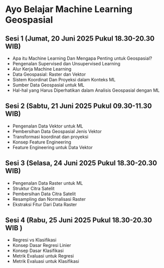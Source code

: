 # Ayo Belajar Machine Learning Geospasial

## Sesi 1 (Jumat, 20 Juni 2025 Pukul 18.30-20.30 WIB)
- Apa itu Machine Learning Dan Mengapa Penting untuk Geospasial?
- Pengenalan Supervised dan Unsupervised Learning
- Alur Kerja Machine Learning
- Data Geospasial: Raster dan Vektor
- Sistem Koordinat Dan Proyeksi dalam Konteks ML
- Sumber Data Geospasial untuk ML
- Hal-hal yang Harus Diperhatikan dalam Analisis Geospasial dengan ML

## Sesi 2 (Sabtu, 21 Juni 2025 Pukul 09.30-11.30 WIB) 
- Pengenalan Data Vektor untuk ML
- Pembersihan Data Geospasial Jenis Vektor
- Transformasi koordinat dan proyeksi
- Konsep Feature Engineering
- Feature Engineering untuk Data Vektor

## Sesi 3 (Selasa, 24 Juni 2025 Pukul 18.30-20.30 WIB) 
- Pengenalan Data Raster untuk ML
- Struktur Citra Satelit
- Pembersihan Data Citra Satelit
- Resampling dan Normalisasi Raster
- Ekstraksi Fitur Dari Data Raster

## Sesi 4 (Rabu, 25 Juni 2025 Pukul 18.30-20.30 WIB ) 
- Regresi vs Klasifikasi
- Konsep Dasar Regresi Linier
- Konsep Dasar Klasifikasi
- Metrik Evaluasi untuk Regresi
- Metrik Evaluasi untuk Klasifikasi

